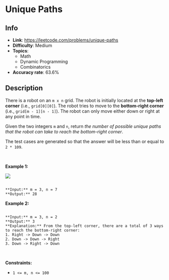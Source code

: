 # Unique Paths

## Info  
- **Link**: https://leetcode.com/problems/unique-paths
- **Difficulty**: Medium  
- **Topics**:   
    - Math
    - Dynamic Programming
    - Combinatorics
- **Accuracy rate**: 63.6%  

## Description  
    
There is a robot on an `m x n` grid. The robot is initially located at the **top-left corner** (i.e., `grid[0][0]`). The robot tries to move to the **bottom-right corner** (i.e., `grid[m - 1][n - 1]`). The robot can only move either down or right at any point in time.


Given the two integers `m` and `n`, return *the number of possible unique paths that the robot can take to reach the bottom-right corner*.


The test cases are generated so that the answer will be less than or equal to `2 * 109`.


 


**Example 1:**


![](https://assets.leetcode.com/uploads/2018/10/22/robot_maze.png)

```

**Input:** m = 3, n = 7
**Output:** 28

```

**Example 2:**



```

**Input:** m = 3, n = 2
**Output:** 3
**Explanation:** From the top-left corner, there are a total of 3 ways to reach the bottom-right corner:
1. Right -> Down -> Down
2. Down -> Down -> Right
3. Down -> Right -> Down

```

 


**Constraints:**


* `1 <= m, n <= 100`


  
    